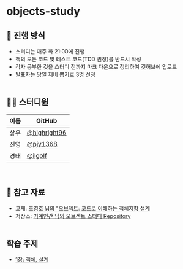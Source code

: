 # objects-study
## 🌳 진행 방식  
- 스터디는 매주 화 21:00에 진행
- 책의 모든 코드 및 테스트 코드(TDD 권장)를 반드시 작성
- 각자 공부한 것을 스터디 전까지 마크 다운으로 정리하여 깃허브에 업로드
- 발표자는 당일 제비 뽑기로 3명 선정</br></br>
  
## 👨‍💻  스터디원
| 이름   | GitHub                                         |
| ---- | ---------------------------------------------- |
| 상우 | [@highright96](https://github.com/highright96)|
| 진영 | [@pjy1368](https://github.com/pjy1368) |
| 경태 | [@ilgolf](https://github.com/ilgolf) |

</br>

## 📌 참고 자료
- 교재: [조영호 님의 "오브젝트: 코드로 이해하는 객체지향 설계]( https://wikibook.co.kr/object/ )
- 저장소: [기계인간 님의 오브젝트 스터디 Repository](https://github.com/johngrib/study-objects)</br></br>

## 학습 주제
- [1장: 객체, 설계](https://github.com/Java-Crew/objects-study/tree/master/1%EC%9E%A5)
